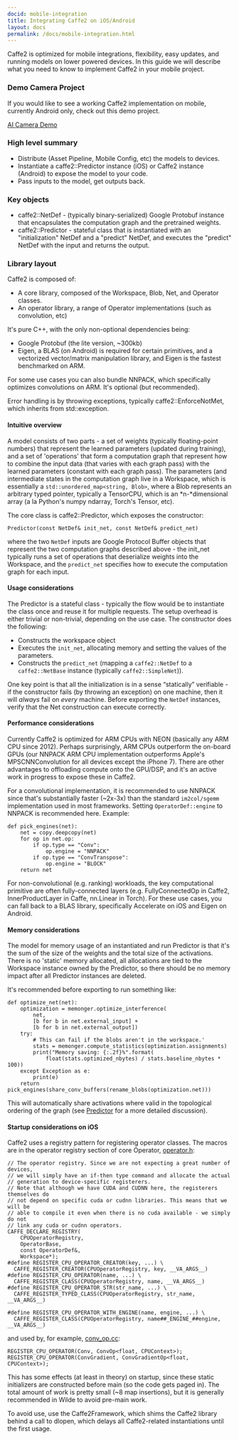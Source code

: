 ```yaml
---
docid: mobile-integration
title: Integrating Caffe2 on iOS/Android
layout: docs
permalink: /docs/mobile-integration.html
---
```


Caffe2 is optimized for mobile integrations, flexibility, easy updates, and running models on lower powered devices. In this guide we will describe what you need to know to implement Caffe2 in your mobile project.

### Demo Camera Project

If you would like to see a working Caffe2 implementation on mobile, currently Android only, check out this demo project.

[AI Camera Demo](AI-Camera-demo-android.html)

### High level summary

*   Distribute (Asset Pipeline, Mobile Config, etc) the models to devices.
*   Instantiate a caffe2::Predictor instance (iOS) or Caffe2 instance (Android) to expose the model to your code.
*   Pass inputs to the model, get outputs back.

### Key objects

*   caffe2::NetDef - (typically binary-serialized) Google Protobuf instance that encapsulates the computation graph and the pretrained weights.
*   caffe2::Predictor - stateful class that is instantiated with an "initialization" NetDef and a "predict" NetDef, and executes the "predict" NetDef with the input and returns the output.

### Library layout

Caffe2 is composed of:

*   A core library, composed of the Workspace, Blob, Net, and Operator classes.
*   An operator library, a range of Operator implementations (such as convolution, etc)

It's pure C++, with the only non-optional dependencies being:

*   Google Protobuf (the lite version, ~300kb)
*   Eigen, a BLAS (on Android) is required for certain primitives, and a vectorized vector/matrix manipulation library, and Eigen is the fastest benchmarked on ARM.

For some use cases you can also bundle NNPACK, which specifically optimizes convolutions on ARM. It's optional (but recommended).

Error handling is by throwing exceptions, typically caffe2::EnforceNotMet, which inherits from std::exception.

#### Intuitive overview

A model consists of two parts - a set of weights (typically floating-point numbers) that represent the learned parameters (updated during training), and a set of 'operations' that form a computation graph that represent how to combine the input data (that varies with each graph pass) with the learned parameters (constant with each graph pass). The parameters (and intermediate states in the computation graph live in a Workspace, which is essentially a `std::unordered_map<string, Blob>`, where a Blob represents an arbitrary typed pointer, typically a TensorCPU, which is an \*n-\*dimensional array (a la Python's numpy ndarray, Torch's Tensor, etc).

The core class is caffe2::Predictor, which exposes the constructor:

    Predictor(const NetDef& init_net, const NetDef& predict_net)

where the two `NetDef` inputs are Google Protocol Buffer objects that represent the two computation graphs described above - the init_net typically runs a set of operations that deserialize weights into the Workspace, and the `predict_net` specifies how to execute the computation graph for each input.

#### Usage considerations

The Predictor is a stateful class - typically the flow would be to instantiate the class once and reuse it for multiple requests. The setup overhead is either trivial or non-trivial, depending on the use case. The constructor does the following:

*   Constructs the workspace object
*   Executes the `init_net`, allocating memory and setting the values of the parameters.
*   Constructs the `predict_net` (mapping a `caffe2::NetDef` to a `caffe2::NetBase` instance (typically `caffe2::SimpleNet`)).

One key point is that all the initialization is in a sense “statically” verifiable - if the constructor fails (by throwing an exception) on one machine, then it will *always* fail on *every* machine. Before exporting the `NetDef` instances, verify that the Net construction can execute correctly.

#### Performance considerations

Currently Caffe2 is optimized for ARM CPUs with NEON (basically any ARM CPU since 2012). Perhaps surprisingly, ARM CPUs outperform the on-board GPUs (our NNPACK ARM CPU implementation outperforms Apple's MPSCNNConvolution for all devices except the iPhone 7). There are other advantages to offloading compute onto the GPU/DSP, and it's an active work in progress to expose these in Caffe2.

For a convolutional implementation, it is recommended to use NNPACK since that's substantially faster (~2x-3x) than the standard `im2col/sgemm` implementation used in most frameworks. Setting `OperatorDef::engine` to NNPACK is recommended here. Example:

```
def pick_engines(net):
    net = copy.deepcopy(net)
    for op in net.op:
        if op.type == "Conv":
            op.engine = "NNPACK"
        if op.type == "ConvTranspose":
            op.engine = "BLOCK"
    return net
```

For non-convolutional (e.g. ranking) workloads, the key computational primitive are often fully-connected layers (e.g. FullyConnectedOp in Caffe2, InnerProductLayer in Caffe, nn.Linear in Torch). For these use cases, you can fall back to a BLAS library, specifically Accelerate on iOS and Eigen on Android.

#### Memory considerations

The model for memory usage of an instantiated and run Predictor is that it's the sum of the size of the weights and the total size of the activations. There is no 'static' memory allocated, all allocations are tied to the Workspace instance owned by the Predictor, so there should be no memory impact after all Predictor instances are deleted.

It's recommended before exporting to run something like:

```
def optimize_net(net):
    optimization = memonger.optimize_interference(
        net,
        [b for b in net.external_input] +
        [b for b in net.external_output])
    try:
        # This can fail if the blobs aren't in the workspace.'
        stats = memonger.compute_statistics(optimization.assignments)
        print("Memory saving: {:.2f}%".format(
            float(stats.optimized_nbytes) / stats.baseline_nbytes * 100))
    except Exception as e:
        print(e)
    return pick_engines(share_conv_buffers(rename_blobs(optimization.net)))
```


This will automatically share activations where valid in the topological ordering of the graph (see [Predictor](https://github.com/facebook/fb-caffe-exts#predictor) for a more detailed discussion).

#### Startup considerations on iOS

Caffe2 uses a registry pattern for registering operator classes. The macros are in the operator registry section of core Operator, [operator.h](https://github.com/caffe2/caffe2/blob/master/caffe2/core/operator.h):

```
// The operator registry. Since we are not expecting a great number of devices,
// we will simply have an if-then type command and allocate the actual
// generation to device-specific registerers.
// Note that although we have CUDA and CUDNN here, the registerers themselves do
// not depend on specific cuda or cudnn libraries. This means that we will be
// able to compile it even when there is no cuda available - we simply do not
// link any cuda or cudnn operators.
CAFFE_DECLARE_REGISTRY(
    CPUOperatorRegistry,
    OperatorBase,
    const OperatorDef&,
    Workspace*);
#define REGISTER_CPU_OPERATOR_CREATOR(key, ...) \
  CAFFE_REGISTER_CREATOR(CPUOperatorRegistry, key, __VA_ARGS__)
#define REGISTER_CPU_OPERATOR(name, ...) \
  CAFFE_REGISTER_CLASS(CPUOperatorRegistry, name, __VA_ARGS__)
#define REGISTER_CPU_OPERATOR_STR(str_name, ...) \
  CAFFE_REGISTER_TYPED_CLASS(CPUOperatorRegistry, str_name, __VA_ARGS__)

#define REGISTER_CPU_OPERATOR_WITH_ENGINE(name, engine, ...) \
  CAFFE_REGISTER_CLASS(CPUOperatorRegistry, name##_ENGINE_##engine, __VA_ARGS__)
```

  and used by, for example, [conv_op.cc](https://github.com/caffe2/caffe2/blob/master/caffe2/operators/conv_op.cc):

```
REGISTER_CPU_OPERATOR(Conv, ConvOp<float, CPUContext>);
REGISTER_CPU_OPERATOR(ConvGradient, ConvGradientOp<float, CPUContext>);
```

This has some effects (at least in theory) on startup, since these static initializers are constructed before main (so the code gets paged in). The total amount of work is pretty small (~8 map insertions), but it is generally recommended in Wilde to avoid pre-main work.

To avoid use, use the Caffe2Framework, which shims the Caffe2 library behind a call to dlopen, which delays all Caffe2-related instantiations until the first usage.
